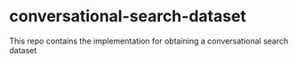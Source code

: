 # conversational-search-dataset
This repo contains the implementation for obtaining a conversational search dataset
